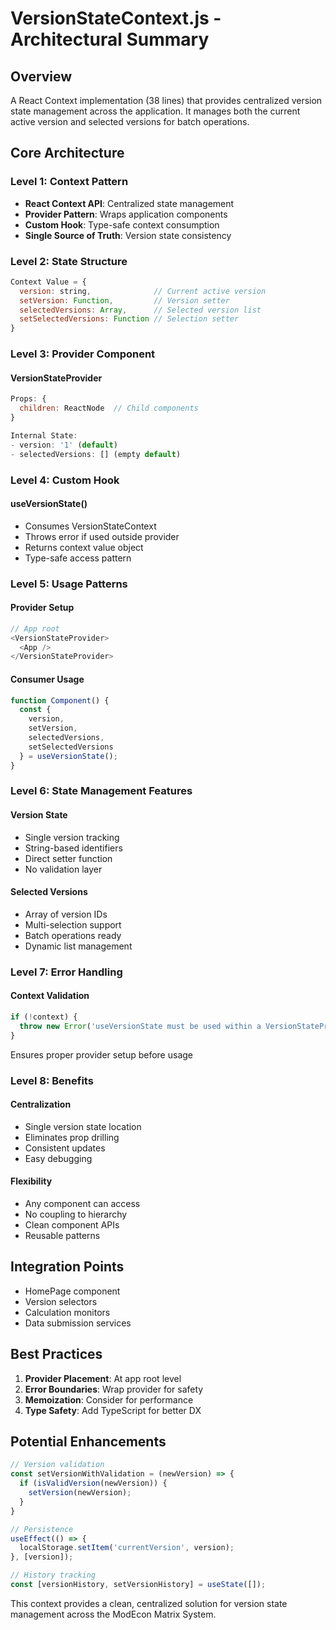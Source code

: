 # VersionStateContext.js - Architectural Summary

## Overview
A React Context implementation (38 lines) that provides centralized version state management across the application. It manages both the current active version and selected versions for batch operations.

## Core Architecture

### Level 1: Context Pattern
- **React Context API**: Centralized state management
- **Provider Pattern**: Wraps application components
- **Custom Hook**: Type-safe context consumption
- **Single Source of Truth**: Version state consistency

### Level 2: State Structure
```javascript
Context Value = {
  version: string,              // Current active version
  setVersion: Function,         // Version setter
  selectedVersions: Array,      // Selected version list
  setSelectedVersions: Function // Selection setter
}
```

### Level 3: Provider Component

#### VersionStateProvider
```javascript
Props: {
  children: ReactNode  // Child components
}

Internal State:
- version: '1' (default)
- selectedVersions: [] (empty default)
```

### Level 4: Custom Hook

#### useVersionState()
- Consumes VersionStateContext
- Throws error if used outside provider
- Returns context value object
- Type-safe access pattern

### Level 5: Usage Patterns

#### Provider Setup
```javascript
// App root
<VersionStateProvider>
  <App />
</VersionStateProvider>
```

#### Consumer Usage
```javascript
function Component() {
  const { 
    version, 
    setVersion, 
    selectedVersions, 
    setSelectedVersions 
  } = useVersionState();
}
```

### Level 6: State Management Features

#### Version State
- Single version tracking
- String-based identifiers
- Direct setter function
- No validation layer

#### Selected Versions
- Array of version IDs
- Multi-selection support
- Batch operations ready
- Dynamic list management

### Level 7: Error Handling

#### Context Validation
```javascript
if (!context) {
  throw new Error('useVersionState must be used within a VersionStateProvider');
}
```
Ensures proper provider setup before usage

### Level 8: Benefits

#### Centralization
- Single version state location
- Eliminates prop drilling
- Consistent updates
- Easy debugging

#### Flexibility
- Any component can access
- No coupling to hierarchy
- Clean component APIs
- Reusable patterns

## Integration Points
- HomePage component
- Version selectors
- Calculation monitors
- Data submission services

## Best Practices
1. **Provider Placement**: At app root level
2. **Error Boundaries**: Wrap provider for safety
3. **Memoization**: Consider for performance
4. **Type Safety**: Add TypeScript for better DX

## Potential Enhancements
```javascript
// Version validation
const setVersionWithValidation = (newVersion) => {
  if (isValidVersion(newVersion)) {
    setVersion(newVersion);
  }
}

// Persistence
useEffect(() => {
  localStorage.setItem('currentVersion', version);
}, [version]);

// History tracking
const [versionHistory, setVersionHistory] = useState([]);
```

This context provides a clean, centralized solution for version state management across the ModEcon Matrix System.